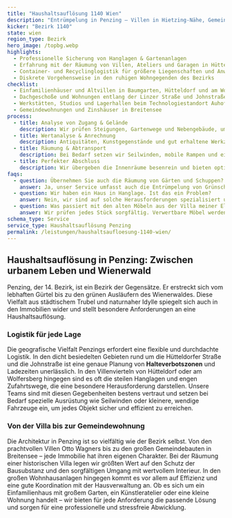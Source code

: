 ```yaml
---
title: "Haushaltsauflösung 1140 Wien"
description: "Entrümpelung in Penzing – Villen in Hietzing-Nähe, Gemeindebauten in Breitensee und Gewerbeobjekte bis Auhof."
kicker: "Bezirk 1140"
state: wien
region_type: Bezirk
hero_image: /topbg.webp
highlights:
  - Professionelle Sicherung von Hanglagen & Gartenanlagen
  - Erfahrung mit der Räumung von Villen, Ateliers und Garagen in Hütteldorf
  - Container- und Recyclinglogistik für größere Liegenschaften und Anwesen
  - Diskrete Vorgehensweise in den ruhigen Wohngegenden des Bezirks
checklist:
  - Einfamilienhäuser und Altvillen in Baumgarten, Hütteldorf und am Wolfersberg
  - Dachgeschoße und Wohnungen entlang der Linzer Straße und Johnstraße
  - Werkstätten, Studios und Lagerhallen beim Technologiestandort Auhof
  - Gemeindewohnungen und Zinshäuser in Breitensee
process:
  - title: Analyse von Zugang & Gelände
    description: Wir prüfen Steigungen, Gartenwege und Nebengebäude, um eine sichere und effiziente Räumung zu gewährleisten.
  - title: Wertanalyse & Anrechnung
    description: Antiquitäten, Kunstgegenstände und gut erhaltene Werkzeuge werden von unseren Experten bewertet und auf den Preis angerechnet.
  - title: Räumung & Abtransport
    description: Bei Bedarf setzen wir Seilwinden, mobile Rampen und einen Containerdienst ein, um auch schwierige Lagen zu meistern.
  - title: Perfekter Abschluss
    description: Wir übergeben die Innenräume besenrein und bieten optional eine grobe Gartenpflege für einen gepflegten Gesamteindruck.
faqs:
  - question: Übernehmen Sie auch die Räumung von Gärten und Schuppen?
    answer: Ja, unser Service umfasst auch die Entrümpelung von Grünschnitt, Geräteschuppen, Pools und Gartenmöbeln.
  - question: Wir haben ein Haus in Hanglage. Ist das ein Problem?
    answer: Nein, wir sind auf solche Herausforderungen spezialisiert und setzen bei Bedarf spezielle Ausrüstung wie Seilwinden ein, um die Sicherheit zu gewährleisten.
  - question: Was passiert mit den alten Möbeln aus der Villa meiner Eltern?
    answer: Wir prüfen jedes Stück sorgfältig. Verwertbare Möbel werden Ihnen angerechnet, gut erhaltene Stücke spenden wir auf Wunsch, und den Rest entsorgen wir fachgerecht.
schema_type: Service
service_type: Haushaltsauflösung Penzing
permalink: /leistungen/haushaltsaufloesung-1140-wien/
---
```


## Haushaltsauflösung in Penzing: Zwischen urbanem Leben und Wienerwald

Penzing, der 14. Bezirk, ist ein Bezirk der Gegensätze. Er erstreckt sich vom lebhaften Gürtel bis zu den grünen Ausläufern des Wienerwaldes. Diese Vielfalt aus städtischem Trubel und naturnaher Idylle spiegelt sich auch in den Immobilien wider und stellt besondere Anforderungen an eine Haushaltsauflösung.

### Logistik für jede Lage

Die geografische Vielfalt Penzings erfordert eine flexible und durchdachte Logistik. In den dicht besiedelten Gebieten rund um die Hütteldorfer Straße und die Johnstraße ist eine genaue Planung von **Halteverbotszonen** und Ladezeiten unerlässlich. In den Villenvierteln von Hütteldorf oder am Wolfersberg hingegen sind es oft die steilen Hanglagen und engen Zufahrtswege, die eine besondere Herausforderung darstellen. Unsere Teams sind mit diesen Gegebenheiten bestens vertraut und setzen bei Bedarf spezielle Ausrüstung wie Seilwinden oder kleinere, wendige Fahrzeuge ein, um jedes Objekt sicher und effizient zu erreichen.

### Von der Villa bis zur Gemeindewohnung

Die Architektur in Penzing ist so vielfältig wie der Bezirk selbst. Von den prachtvollen Villen Otto Wagners bis zu den großen Gemeindebauten in Breitensee – jede Immobilie hat ihren eigenen Charakter. Bei der Räumung einer historischen Villa legen wir größten Wert auf den Schutz der Bausubstanz und den sorgfältigen Umgang mit wertvollem Interieur. In den großen Wohnhausanlagen hingegen kommt es vor allem auf Effizienz und eine gute Koordination mit der Hausverwaltung an. Ob es sich um ein Einfamilienhaus mit großem Garten, ein Künstleratelier oder eine kleine Wohnung handelt – wir bieten für jede Anforderung die passende Lösung und sorgen für eine professionelle und stressfreie Abwicklung.
